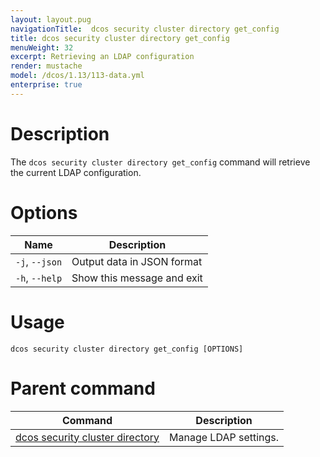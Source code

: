 ```yaml
---
layout: layout.pug
navigationTitle:  dcos security cluster directory get_config
title: dcos security cluster directory get_config
menuWeight: 32
excerpt: Retrieving an LDAP configuration
render: mustache
model: /dcos/1.13/113-data.yml
enterprise: true
---
```


# Description

The `dcos security cluster directory get_config` command will retrieve the current LDAP configuration.

# Options

| Name | Description|
|----------|---------------|
|`-j`, `--json`| Output data in JSON format|
|`-h`, `--help`| Show this message and exit|

# Usage

```
dcos security cluster directory get_config [OPTIONS]
```

# Parent command

| Command | Description |
|---------|-------------|
| [dcos security cluster directory](/1.13/cli/command-reference/dcos-security/dcos-security-cluster/dcos-security-cluster-directory/) | Manage LDAP settings. |

